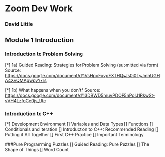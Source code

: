 # Zoom Dev Work
### David Little

## Module 1 Introduction

### Introduction to Problem Solving
[*] 1a) Guided Reading: Strategies for Problem Solving (submitted via form)
Source: https://docs.google.com/document/d/1VsHpoFxvpFXTHQsJs0i0TyJmhUGHA4XvQMAgwpyYxrs

[*] 1b) What happens when you don't?
Source: https://docs.google.com/document/d/13DBWD5muvPDOP5nPoIJ1RkwSt-vVH4LzfoCe0js_Utc


### Introduction to C++
[*] Development Environment
[] Variables and Data Types
[] Functions
[] Conditionals and Iteration
[] Introduction to C++: Recommended Reading
[] Putting it All Together
[] First C++ Practice
[] Important Terminology

###Pure Programming Puzzles
[] Guided Reading: Pure Puzzles
[] The Shape of Things
[] Word Count